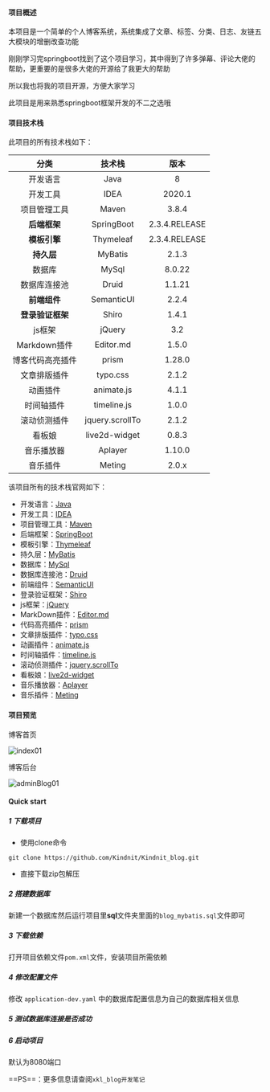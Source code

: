 #### 项目概述

本项目是一个简单的个人博客系统，系统集成了文章、标签、分类、日志、友链五大模块的增删改查功能

刚刚学习完springboot找到了这个项目学习，其中得到了许多弹幕、评论大佬的帮助，更重要的是很多大佬的开源给了我更大的帮助

所以我也将我的项目开源，方便大家学习

此项目是用来熟悉springboot框架开发的不二之选哦

#### 项目技术栈

此项目的所有技术栈如下：

|       分类       |     技术栈      |     版本      |
| :--------------: | :-------------: | :-----------: |
|     开发语言     |      Java       |       8       |
|     开发工具     |      IDEA       |    2020.1     |
|   项目管理工具   |      Maven      |     3.8.4     |
|   **后端框架**   |   SpringBoot    | 2.3.4.RELEASE |
|   **模板引擎**   |    Thymeleaf    | 2.3.4.RELEASE |
|    **持久层**    |     MyBatis     |     2.1.3     |
|      数据库      |      MySql      |    8.0.22     |
|   数据库连接池   |      Druid      |    1.1.21     |
|   **前端组件**   |   SemanticUI    |     2.2.4     |
| **登录验证框架** |      Shiro      |     1.4.1     |
|      js框架      |     jQuery      |      3.2      |
|   Markdown插件   |    Editor.md    |     1.5.0     |
| 博客代码高亮插件 |      prism      |    1.28.0     |
|   文章排版插件   |    typo.css     |     2.1.2     |
|     动画插件     |   animate.js    |     4.1.1     |
|    时间轴插件    |   timeline.js   |     1.0.0     |
|   滚动侦测插件   | jquery.scrollTo |     2.1.2     |
|      看板娘      |  live2d-widget  |     0.8.3     |
|    音乐播放器    |     Aplayer     |    1.10.0     |
|     音乐插件     |     Meting      |     2.0.x     |

该项目所有的技术栈官网如下：

+ 开发语言：[Java](https://www.java.com/en/)
+ 开发工具：[IDEA](https://www.jetbrains.com/idea/)
+ 项目管理工具：[Maven](https://maven.apache.org/index.html)
+ 后端框架：[SpringBoot](https://spring.io/projects/spring-boot)
+ 模板引擎：[Thymeleaf](https://www.thymeleaf.org/)
+ 持久层：[MyBatis](https://mybatis.net.cn/)
+ 数据库：[MySql](https://www.mysql.com/cn/)
+ 数据库连接池：[Druid](https://github.com/alibaba/druid)
+ 前端组件：[SemanticUI](https://semantic-ui.com/)
+ 登录验证框架：[Shiro](https://shiro.apache.org/)
+ js框架：[jQuery](https://jquery.com/)
+ MarkDown插件：[Editor.md](http://editor.md.ipandao.com/)
+ 代码高亮插件：[prism](https://github.com/PrismJS/prism)
+ 文章排版插件：[typo.css](https://github.com/sofish/typo.css)
+ 动画插件：[animate.js](https://animate.style/)
+ 时间轴插件：[timeline.js](https://github.com/vorg/timeline.js)
+ 滚动侦测插件：[jquery.scrollTo](https://github.com/flesler/jquery.scrollTo)
+ 看板娘：[live2d-widget](https://github.com/stevenjoezhang/live2d-widget)
+ 音乐播放器：[Aplayer](https://aplayer.js.org/#/)
+ 音乐插件：[Meting](https://github.com/metowolf/MetingJS)

#### 项目预览

博客首页

![index01](https://s1.ax1x.com/2022/07/30/vitv4O.png)

博客后台

![adminBlog01](https://s1.ax1x.com/2022/07/30/vit44U.png)

#### Quick start

##### 1 下载项目

- 使用clone命令

```git clone https://github.com/Kindnit/Kindnit_blog.git```

-  直接下载zip包解压

##### 2 搭建数据库

新建一个数据库然后运行项目里**sql**文件夹里面的`blog_mybatis.sql`文件即可

##### 3 下载依赖

打开项目依赖文件`pom.xml`文件，安装项目所需依赖

##### 4 修改配置文件

修改 `application-dev.yaml` 中的数据库配置信息为自己的数据库相关信息

##### 5 测试数据库连接是否成功

##### 6 启动项目

默认为8080端口

==PS==：更多信息请查阅`xkl_blog开发笔记`